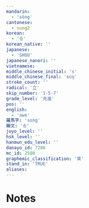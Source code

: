 ```yaml
---
mandarin:
  - 'sǒng'
cantonese:
  - sung2
korean:
  - '송'
korean_native: ''
japanese:
  - 'SHOU'
japanese_nanori: ''
vietnamese:
middle_chinese_initial: 's'
middle_chinese_final: 'ɨoŋ'
stroke_count: ''
radical: '立'
skip_number: '1-5-7'
grade_level: '先進'
pos: ''
english:
  - 'awe'
羅馬字: 'song'
韓文: '송'
joyo_level: ''
hsk_level: ''
hanmun_edu_level: ''
danayo_id: 7286
mc_id: 2580
graphemic_classification: '束'
stand_in: 'TRUE'
aliases:
---
```


# Notes
